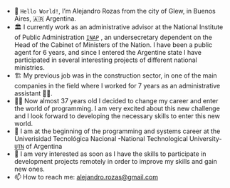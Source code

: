 - 👋 `Hello World!`, I’m Alejandro Rozas from the city of Glew, in Buenos Aires, 🇦🇷 Argentina.
- 🏛️ I currently work as an administrative advisor at the National Institute of Public Administration [`INAP`](https://capacitacion.inap.gob.ar/) , an undersecretary dependent on the Head of the Cabinet of      Ministers of the Nation. I have been a public agent for 6 years, and since I entered the Argentine state I have participated in several interesting projects of different national ministries.
- 🏗️ My previous job was in the construction sector, in one of the main companies in the field where I worked for 7 years as an administrative assistant 👨‍💼.
- 🧔‍♂️ Now almost 37 years old I decided to change my career and enter the world of programming. I am very excited about this new challenge and I look forward to developing the necessary skills to enter this new world.
- 🌱 I am at the beginning of the programming and systems career at the Univerisidad Tecnológica Nacional -National Technological University-[`UTN`](http://www.sistemas-utnfra.com.ar/#/home) of Argentina
- 👀 I am very interested as soon as I have the skills to participate in development projects remotely in order to improve my skills and gain new ones.
- 📫 How to reach me:
                      alejandro.rozas@gmail.com

<!---
arozas/arozas is a ✨ special ✨ repository because its `README.md` (this file) appears on your GitHub profile.
You can click the Preview link to take a look at your changes.
--->
